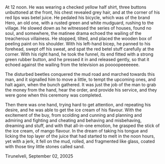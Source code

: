 At 12 noon. He was wearing a checked yellow half shirt, three buttons unbuttoned at the front, his chest revealed grey hair, and at the corner of his red lips was betel juice. He pedaled his bicycle, which was of the brand Hero, an old one, with a rusted green and white mudguard, rushing to the village. He slowed down as he witnessed the series of houses, found no soul, and somewhere, the matinee drama echoed the wailing of the treacherous villainess. He stopped, tilted, and placed the wooden box of peeling paint on his shoulder. With his left-hand bicep, he panned to his forehead, swept off his sweat, and spat the red betel stuff carefully at the corner. With his right hand, he took the funnel, its end fitted with a strong green rubber button, and he pressed it in and released gently, so that it echoed against the wailing from the television as poooopeeeeeee.

The disturbed beetles conquered the mud road and marched towards this man, and it signalled him to move a little, to tempt the upcoming ones, and halt again, when the bunch gathered. It was just the job of the man to grab the money from the hand, hear the order, and provide his service, and they were gone when this ceremony was completed. 

Then there was one hand, trying hard to get attention, and repeating his desire, and he was able to get the ice cream of his flavour. With the excitement of the buy, from scolding and cunning and planning and admiring and fighting and cheating and behaving and misbehaving, dreaming and stuff, and with that all-in-one emotion, he grasped the stick of the ice cream, of mango flavour. In the dream of taking his tongue and licking the top layer of the juice that had started to melt in the noon hours, yet with a jerk, it fell on the mud, rolled, and fragmented like glass, coated with those tiny little stones called sand.

Tirunelveli, September 02, 20025
